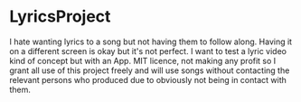 # LyricsProject
I hate wanting lyrics to a song but not having them to follow along. Having it on a different screen is okay but it's not perfect. I want to test a lyric video kind of concept but with an App. MIT licence, not making any profit so I grant all use of this project freely and will use songs without contacting the relevant persons who produced due to obviously not being in contact with them.

